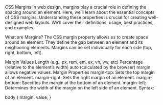 CSS Margins
In web design, margins play a crucial role in defining the spacing around an element. Here, we’ll learn about the essential concepts of CSS margins. Understanding these properties is crucial for creating well-designed web layouts. We’ll cover their definitions, usage, best practices, and examples.

What are Margins?
The CSS margin property allows us to create space around an element. They define the gap between an element and its neighboring elements. Margins can be set individually for each side (top, right, bottom, left).

Margin Values
Length (e.g., px, rem, em, ex, vh, vw, etc)
Percentage (relative to the element’s width)
auto (calculated by the browser)
margin allows negative values.
Margin Properties
margin-top: Sets the top margin of an element.
margin-right: Sets the right margin of an element.
margin-bottom: Specifies the margin at the bottom of an element.
margin-left: Determines the width of the margin on the left side of an element.
Syntax:

body {
    margin: value;
}